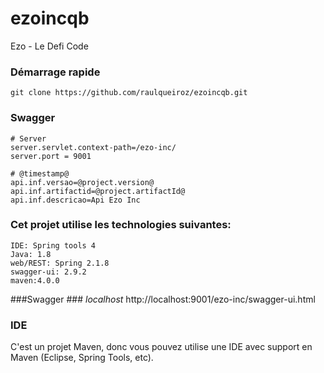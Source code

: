 # ezoincqb
Ezo - Le Defi Code

 ### Démarrage rapide ###
    git clone https://github.com/raulqueiroz/ezoincqb.git
     
### Swagger ###
    # Server
    server.servlet.context-path=/ezo-inc/
    server.port = 9001

    # @timestamp@
    api.inf.versao=@project.version@
    api.inf.artifactid=@project.artifactId@
    api.inf.descricao=Api Ezo Inc

### Cet projet utilise les technologies suivantes: ###
    IDE: Spring tools 4
    Java: 1.8
    web/REST: Spring 2.1.8
    swagger-ui: 2.9.2
    maven:4.0.0
    
    
###Swagger ###
	_localhost_
	http://localhost:9001/ezo-inc/swagger-ui.html

### IDE ###

C'est un projet Maven, donc vous pouvez utilise une  IDE avec support en Maven (Eclipse, Spring Tools, etc).

